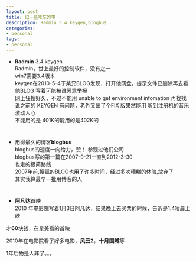 ```yaml
---
layout: post
title: 记一些难忘的事
description: Radmin 3.4 keygen,blogbus ...
categories:
- personal
tags:
- personal
---
```

- **Radmin** 3.4 keygen  
Radmin，世上最好的控制软件，没有之一  
win7需要3.4版本  
keygen在2010-5-4于某兄BLOG发现，打开他网盘，提示文件已删除再去看他BLOG 写着可能被谁恶意举报  
网上狂搜好久，不过不能用 unable to get environment infomation 再找找  
说之前的 KEYGEN 有问题，老外又出了个FIX 版果然能用 听到注册机的音乐 激动人心  
不能用的是 401K的能用的是402K的  

# 
- 用得最久的博客**blogbus**  
blogbus的速度一向给力，赞！ 参观过他们公司  
blogbus写的第一篇在2007-9-21一直到2012-3-30  
也走的极简路线  
2007年前,搜狐的BLOG也用了许多时间，经过多次糟糕的体验,放弃了  
其实我算最早一批用博客的人 

# 
- **阿凡达**首映  
2010 年电影院写着1月3日阿凡达，结果晚上去买票的时候，告诉是1.4凌晨上映

才**60**块钱，在星美看的首映

2010年在电影院看了好多电影，**风云2**，**十月围城**等

1年后物是人非了。。。
